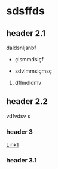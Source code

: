 # sdsffds

## header 2.1
 daldsnljsnbf
 * çlsmmdslçf
 - sdvlmmslçmsç
 1. dflmdldmv

 ## header 2.2
 vdfvdsv s
 ### header 3
 [Link1](http://www.google.com)
 ### header 3.1